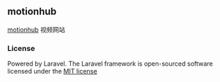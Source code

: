 ## motionhub

[motionhub](http://motionhub.app/) 视频网站

### License

Powered by Laravel. The Laravel framework is open-sourced software licensed under the [MIT license](http://opensource.org/licenses/MIT)
